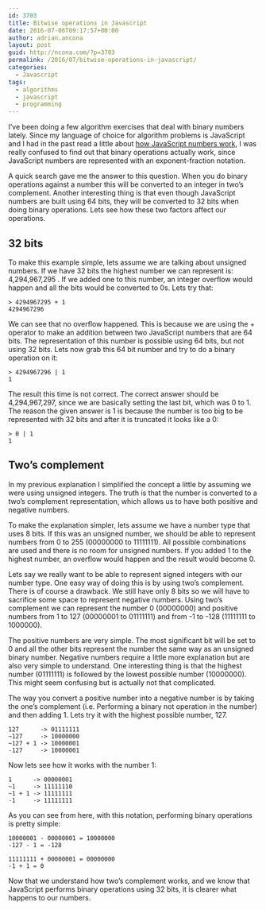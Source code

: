 ```yaml
---
id: 3703
title: Bitwise operations in Javascript
date: 2016-07-06T09:17:57+00:00
author: adrian.ancona
layout: post
guid: http://ncona.com/?p=3703
permalink: /2016/07/bitwise-operations-in-javascript/
categories:
  - Javascript
tags:
  - algorithms
  - javascript
  - programming
---
```

I&#8217;ve been doing a few algorithm exercises that deal with binary numbers lately. Since my language of choice for algorithm problems is JavaScript and I had in the past read a little about [how JavaScript numbers work](http://ncona.com/2015/01/javascript-numbers/), I was really confused to find out that binary operations actually work, since JavaScript numbers are represented with an exponent-fraction notation.

A quick search gave me the answer to this question. When you do binary operations against a number this will be converted to an integer in two&#8217;s complement. Another interesting thing is that even though JavaScript numbers are built using 64 bits, they will be converted to 32 bits when doing binary operations. Lets see how these two factors affect our operations.

<!--more-->

## 32 bits

To make this example simple, lets assume we are talking about unsigned numbers. If we have 32 bits the highest number we can represent is: 4,294,967,295 . If we added one to this number, an integer overflow would happen and all the bits would be converted to 0s. Lets try that:

```
> 4294967295 + 1
4294967296
```

We can see that no overflow happened. This is because we are using the + operator to make an addition between two JavaScript numbers that are 64 bits. The representation of this number is possible using 64 bits, but not using 32 bits. Lets now grab this 64 bit number and try to do a binary operation on it:

```
> 4294967296 | 1
1
```

The result this time is not correct. The correct answer should be 4,294,967,297, since we are basically setting the last bit, which was 0 to 1. The reason the given answer is 1 is because the number is too big to be represented with 32 bits and after it is truncated it looks like a 0:

```
> 0 | 1
1
```

## Two&#8217;s complement

In my previous explanation I simplified the concept a little by assuming we were using unsigned integers. The truth is that the number is converted to a two&#8217;s complement representation, which allows us to have both positive and negative numbers.

To make the explanation simpler, lets assume we have a number type that uses 8 bits. If this was an unsigned number, we should be able to represent numbers from 0 to 255 (00000000 to 11111111). All possible combinations are used and there is no room for unsigned numbers. If you added 1 to the highest number, an overflow would happen and the result would become 0.

Lets say we really want to be able to represent signed integers with our number type. One easy way of doing this is by using two&#8217;s complement. There is of course a drawback. We still have only 8 bits so we will have to sacrifice some space to represent negative numbers. Using two&#8217;s complement we can represent the number 0 (00000000) and positive numbers from 1 to 127 (00000001 to 01111111) and from -1 to -128 (11111111 to 1000000).

The positive numbers are very simple. The most significant bit will be set to 0 and all the other bits represent the number the same way as an unsigned binary number. Negative numbers require a little more explanation but are also very simple to understand. One interesting thing is that the highest number (01111111) is followed by the lowest possible number (10000000). This might seem confusing but is actually not that complicated.

The way you convert a positive number into a negative number is by taking the one&#8217;s complement (i.e. Performing a binary not operation in the number) and then adding 1. Lets try it with the highest possible number, 127.

```
127      -> 01111111
~127     -> 10000000
~127 + 1 -> 10000001
-127     -> 10000001
```

Now lets see how it works with the number 1:

```
1      -> 00000001
~1     -> 11111110
~1 + 1 -> 11111111
-1     -> 11111111
```

As you can see from here, with this notation, performing binary operations is pretty simple:

```
10000001 - 00000001 = 10000000
-127 - 1 = -128

11111111 + 00000001 = 00000000
-1 + 1 = 0
```

Now that we understand how two&#8217;s complement works, and we know that JavaScript performs binary operations using 32 bits, it is clearer what happens to our numbers.
